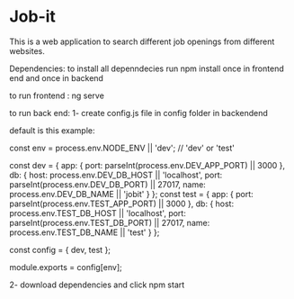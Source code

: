 # Job-it
This is a web application to search different job openings from different websites.

Dependencies: to install all depenndecies run npm install once in frontend end and once in backend

to run frontend : ng serve

to run back end:
 1- create config.js file in config folder in backendend
 
 default is this example:
 
 const env = process.env.NODE_ENV || 'dev'; // 'dev' or 'test'

const dev = {
    app: {
        port: parseInt(process.env.DEV_APP_PORT) || 3000
    },
    db: {
        host: process.env.DEV_DB_HOST || 'localhost',
        port: parseInt(process.env.DEV_DB_PORT) || 27017,
        name: process.env.DEV_DB_NAME || 'jobit'
    }
};
const test = {
    app: {
        port: parseInt(process.env.TEST_APP_PORT) || 3000
    },
    db: {
        host: process.env.TEST_DB_HOST || 'localhost',
        port: parseInt(process.env.TEST_DB_PORT) || 27017,
        name: process.env.TEST_DB_NAME || 'test'
    }
};

const config = {
    dev,
    test
};

module.exports = config[env];

2- download dependencies and click npm start
